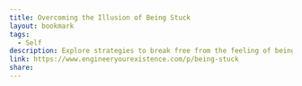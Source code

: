 ```yaml
---
title: Overcoming the Illusion of Being Stuck
layout: bookmark
tags:
  - Self
description: Explore strategies to break free from the feeling of being stuck. Learn how recognizing and addressing internal barriers can pave the way for personal growth.
link: https://www.engineeryourexistence.com/p/being-stuck
share:
---
```


